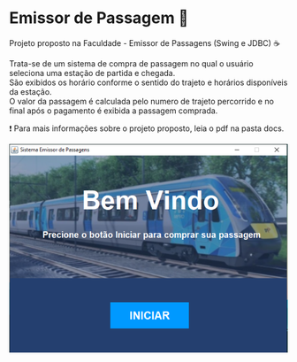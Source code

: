 # Emissor de Passagem  :bullettrain_side:

Projeto proposto na Faculdade - Emissor de Passagens (Swing e JDBC)  :coffee:  

Trata-se de um sistema de compra de passagem no qual o usuário seleciona uma estação de partida e chegada.   
São exibidos os horário conforme o sentido do trajeto e horários disponíveis da estação.  
O valor da passagem é calculada pelo numero de trajeto percorrido e no final após o pagamento é exibida a passagem comprada.     

 :heavy_exclamation_mark: Para mais informações sobre o projeto proposto, leia o pdf na pasta docs.

![Screenshot](docs/tela-inicial.PNG)
